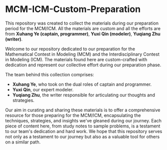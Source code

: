# MCM-ICM-Custom-Preparation

This repository was created to collect the materials during our preparation period for the MCM/ICM. All the materials are custom and all the efforts are from **Xuhang Ye (captain, programmer)**, **Yuxi Qin (modeler)**, **Yuqiang Zhu (writer)**.

Welcome to our repository dedicated to our preparation for the Mathematical Contest in Modeling (MCM) and the Interdisciplinary Contest in Modeling (ICM). The materials found here are custom-crafted with dedication and represent our collective effort during our preparation phase.

The team behind this collection comprises:

- **Xuhang Ye**, who took on the dual roles of captain and programmer.
- **Yuxi Qin**, our expert modeler.
- **Yuqiang Zhu**, the writer responsible for articulating our thoughts and strategies.

Our aim in curating and sharing these materials is to offer a comprehensive resource for those preparing for the MCM/ICM, encapsulating the techniques, strategies, and insights we've gleaned during our journey. Each piece of content here, from study notes to sample problems, is a testament to our team's dedication and hard work. We hope that this repository serves not only as a testament to our journey but also as a valuable tool for others on a similar path.